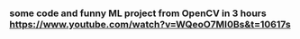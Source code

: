 ### some code and funny ML project from OpenCV in 3 hours https://www.youtube.com/watch?v=WQeoO7MI0Bs&t=10617s